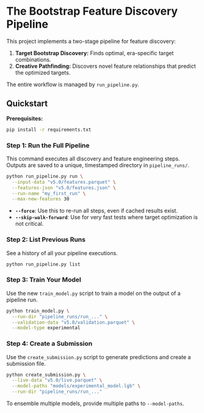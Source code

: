 # The Bootstrap Feature Discovery Pipeline

This project implements a two-stage pipeline for feature discovery:
1.  **Target Bootstrap Discovery:** Finds optimal, era-specific target combinations.
2.  **Creative Pathfinding:** Discovers novel feature relationships that predict the optimized targets.

The entire workflow is managed by `run_pipeline.py`.

## Quickstart

**Prerequisites:**
```bash
pip install -r requirements.txt
```

### Step 1: Run the Full Pipeline

This command executes all discovery and feature engineering steps. Outputs are saved to a unique, timestamped directory in `pipeline_runs/`.

```bash
python run_pipeline.py run \
  --input-data "v5.0/features.parquet" \
  --features-json "v5.0/features.json" \
  --run-name "my_first_run" \
  --max-new-features 30
```
*   **`--force`**: Use this to re-run all steps, even if cached results exist.
*   **`--skip-walk-forward`**: Use for very fast tests where target optimization is not critical.

### Step 2: List Previous Runs

See a history of all your pipeline executions.

```bash
python run_pipeline.py list
```

### Step 3: Train Your Model

Use the new `train_model.py` script to train a model on the output of a pipeline run.

```bash
python train_model.py \
  --run-dir "pipeline_runs/run_..." \
  --validation-data "v5.0/validation.parquet" \
  --model-type experimental
```

### Step 4: Create a Submission

Use the `create_submission.py` script to generate predictions and create a submission file.

```bash
python create_submission.py \
  --live-data "v5.0/live.parquet" \
  --model-paths "models/experimental_model.lgb" \
  --run-dir "pipeline_runs/run_..."
```

To ensemble multiple models, provide multiple paths to `--model-paths`.

```